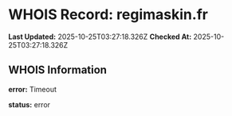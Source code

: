 # WHOIS Record: regimaskin.fr

**Last Updated:** 2025-10-25T03:27:18.326Z
**Checked At:** 2025-10-25T03:27:18.326Z

## WHOIS Information

**error:** Timeout

**status:** error

